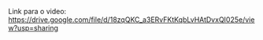 Link para o video:  https://drive.google.com/file/d/18zqQKC_a3ERvFKtKqbLvHAtDvxQI025e/view?usp=sharing